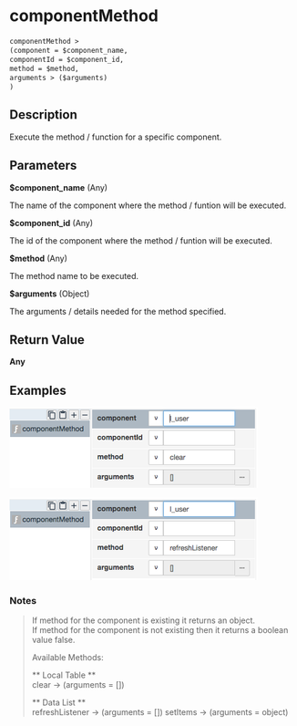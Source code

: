 # componentMethod

	componentMethod > 
	(component = $component_name,
	componentId = $component_id,
	method = $method,
	arguments > ($arguments)
	)

## Description

Execute the method / function for a specific component.

## Parameters

**$component_name** (Any)

The name of the component where the method / funtion will be executed.

**$component_id** (Any)

The id of the component where the method / funtion will be executed.

**$method** (Any)

The method name to be executed.

**$arguments** (Object)

The arguments / details needed for the method specified.

## Return Value

**Any**

## Examples

![](componentMethod1.png?raw=true)

![](componentMethod2.png?raw=true)

### Notes
> If method for the component is existing it returns an object. <br>
> If method for the component is not existing then it returns a boolean value false.
>
> Available Methods: <br>
> 
> ** Local Table ** <br>
> clear -> (arguments = []) <br>
> 
> ** Data List ** <br>
> refreshListener -> (arguments = [])
> setItems -> (arguments = object)

